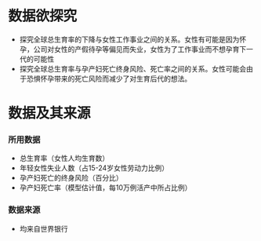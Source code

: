 # 数据欲探究
- 探究全球总生育率的下降与女性工作事业之间的关系。女性有可能是因为怀孕，公司对女性的产假待孕等偏见而失业，女性为了工作事业而不想孕育下一代的可能性
- 探究全球总生育率与孕产妇死亡终身风险、死亡率之间的关系。女性可能会由于恐惧怀孕带来的死亡风险而减少了对生育后代的想法。


# 数据及其来源
### 所用数据
- 总生育率（女性人均生育数）
- 年轻女性失业人数（占15-24岁女性劳动力比例）
- 孕产妇死亡的终身风险（百分比）
- 孕产妇死亡率（模型估计值，每10万例活产中所占比例）

### 数据来源
- 均来自世界银行
